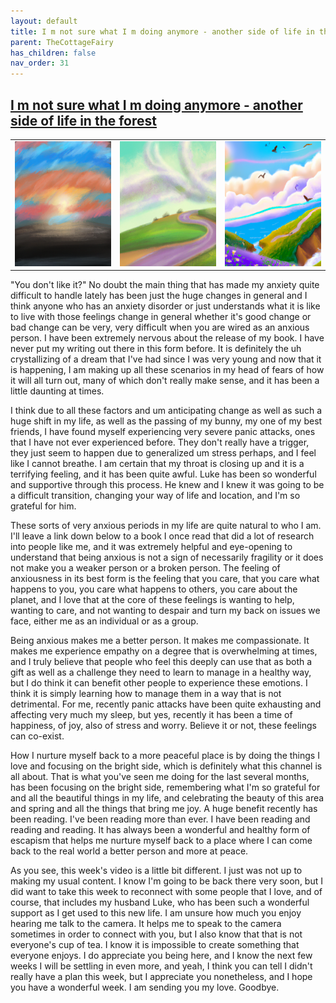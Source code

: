 ```yaml
---
layout: default
title: I m not sure what I m doing anymore - another side of life in the forest
parent: TheCottageFairy
has_children: false
nav_order: 31
---
```


## [I m not sure what I m doing anymore - another side of life in the forest](https://www.youtube.com/watch?v=r84gznTNUk8)

<div>
<table align="center">
	<tr>
		<td align="center">
			<img src="../../assets/cottage_fairy_ai_generated_photos/I_m_not_sure_what_I_m_doing_anymore_-_another_side_of_life_in_the_forest-[r84gznTNUk8]/generated_00.png" height="200" width="200"/>
		</td>
		<td align="center">
			<img src="../../assets/cottage_fairy_ai_generated_photos/I_m_not_sure_what_I_m_doing_anymore_-_another_side_of_life_in_the_forest-[r84gznTNUk8]/generated_01.png" height="200" width="200"/>
		</td>
		<td align="center">
			<img src="../../assets/cottage_fairy_ai_generated_photos/I_m_not_sure_what_I_m_doing_anymore_-_another_side_of_life_in_the_forest-[r84gznTNUk8]/generated_02.png" height="200" width="200"/>
		</td>
	</tr>
</table>
</div>

"You don't like it?" No doubt the main thing that has made my anxiety quite difficult to handle lately has been just the huge changes in general and I think anyone who has an anxiety disorder or just understands what it is like to live with those feelings change in general whether it's good change or bad change can be very, very difficult when you are wired as an anxious person. I have been extremely nervous about the release of my book. I have never put my writing out there in this form before. It is definitely the uh crystallizing of a dream that I've had since I was very young and now that it is happening, I am making up all these scenarios in my head of fears of how it will all turn out, many of which don't really make sense, and it has been a little daunting at times.

I think due to all these factors and um anticipating change as well as such a huge shift in my life, as well as the passing of my bunny, my one of my best friends, I have found myself experiencing very severe panic attacks, ones that I have not ever experienced before. They don't really have a trigger, they just seem to happen due to generalized um stress perhaps, and I feel like I cannot breathe. I am certain that my throat is closing up and it is a terrifying feeling, and it has been quite awful. Luke has been so wonderful and supportive through this process. He knew and I knew it was going to be a difficult transition, changing your way of life and location, and I'm so grateful for him.

These sorts of very anxious periods in my life are quite natural to who I am. I'll leave a link down below to a book I once read that did a lot of research into people like me, and it was extremely helpful and eye-opening to understand that being anxious is not a sign of necessarily fragility or it does not make you a weaker person or a broken person. The feeling of anxiousness in its best form is the feeling that you care, that you care what happens to you, you care what happens to others, you care about the planet, and I love that at the core of these feelings is wanting to help, wanting to care, and not wanting to despair and turn my back on issues we face, either me as an individual or as a group.

Being anxious makes me a better person. It makes me compassionate. It makes me experience empathy on a degree that is overwhelming at times, and I truly believe that people who feel this deeply can use that as both a gift as well as a challenge they need to learn to manage in a healthy way, but I do think it can benefit other people to experience these emotions. I think it is simply learning how to manage them in a way that is not detrimental. For me, recently panic attacks have been quite exhausting and affecting very much my sleep, but yes, recently it has been a time of happiness, of joy, also of stress and worry. Believe it or not, these feelings can co-exist.

How I nurture myself back to a more peaceful place is by doing the things I love and focusing on the bright side, which is definitely what this channel is all about. That is what you've seen me doing for the last several months, has been focusing on the bright side, remembering what I'm so grateful for and all the beautiful things in my life, and celebrating the beauty of this area and spring and all the things that bring me joy. A huge benefit recently has been reading. I've been reading more than ever. I have been reading and reading and reading. It has always been a wonderful and healthy form of escapism that helps me nurture myself back to a place where I can come back to the real world a better person and more at peace.

As you see, this week's video is a little bit different. I just was not up to making my usual content. I know I'm going to be back there very soon, but I did want to take this week to reconnect with some people that I love, and of course, that includes my husband Luke, who has been such a wonderful support as I get used to this new life. I am unsure how much you enjoy hearing me talk to the camera. It helps me to speak to the camera sometimes in order to connect with you, but I also know that that is not everyone's cup of tea. I know it is impossible to create something that everyone enjoys. I do appreciate you being here, and I know the next few weeks I will be settling in even more, and yeah, I think you can tell I didn't really have a plan this week, but I appreciate you nonetheless, and I hope you have a wonderful week. I am sending you my love. Goodbye.